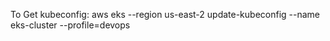 To Get kubeconfig:
aws eks --region us-east-2 update-kubeconfig --name eks-cluster --profile=devops
